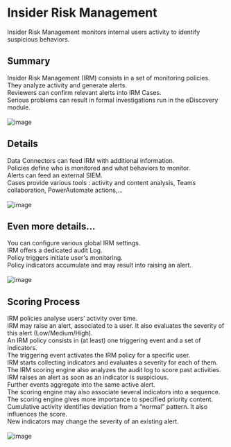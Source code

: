 # Insider Risk Management

Insider Risk Management monitors internal users activity to identify suspicious behaviors.


## Summary
Insider Risk Management (IRM) consists in a set of monitoring policies.<BR/>
They analyze activity and generate alerts.<BR/>
Reviewers can confirm relevant alerts into IRM Cases.<BR/>
Serious problems can result in formal investigations run in the eDiscovery module.<BR/>
<BR/>
![image](https://user-images.githubusercontent.com/104838111/171820381-cdc47efa-e6b5-41eb-bb79-c299b86de9b1.png)

## Details
Data Connectors can feed IRM with additional information.<BR/>
Policies define who is monitored and what behaviors to monitor.<BR/>
Alerts can feed an external SIEM.<BR/>
Cases provide various tools : activity and content analysis, Teams collaboration, PowerAutomate actions,...<BR/>
<BR/>
![image](https://user-images.githubusercontent.com/104838111/171820407-bfc93bb4-dd37-4c6f-85b0-938fb6e32e29.png)


## Even more details...
You can configure various global IRM settings.<BR/>
IRM offers a dedicated audit Log.<BR/>
Policy triggers initiate user's monitoring.<BR/>
Policy indicators accumulate and may result into raising an alert.<BR/>
<BR/>
![image](https://user-images.githubusercontent.com/104838111/171820443-54572312-da1a-4b87-bb2e-bf09971e1b7c.png)


## Scoring Process
IRM policies analyse users’ activity over time.<BR/>
IRM may raise an alert, associated to a user. It also evaluates the severity of this alert (Low/Medium/High).<BR/>
An IRM policy consists in (at least) one triggering event and a set of indicators.<BR/>
The triggering event activates the IRM policy for a specific user.<BR/>
IRM starts collecting indicators and evaluates a severity for each of them.<BR/>
The IRM scoring engine also analyzes the audit log to score past activities.<BR/>
IRM raises an alert as soon as an indicator is suspicious.<BR/>
Further events aggregate into the same active alert.<BR/>
The scoring engine may also associate several indicators into a sequence.<BR/>
The scoring engine gives more importance to specified priority content.<BR/>
Cumulative activity identifies deviation from a “normal” pattern. It also influences the score.<BR/>
New indicators may change the severity of an existing alert.<BR/>
<BR/>
![image](https://user-images.githubusercontent.com/104838111/171823679-6408ab88-21fd-498c-9ce2-6d53aea83116.png)






